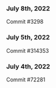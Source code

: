 ### July 8th, 2022

Commit #3298

### July 5th, 2022

Commit #314353


### July 4th, 2022

Commit #72281
